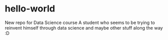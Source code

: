 # hello-world
New repo for Data Science course 
A student who seems to be trying to reinvent himself through data science and maybe other stuff along the way :D
